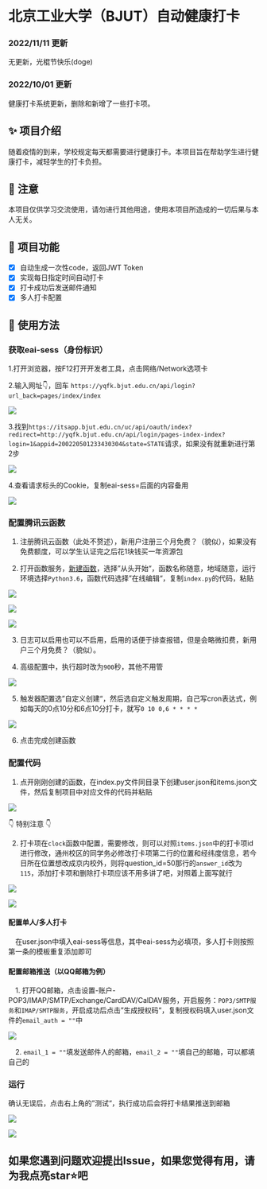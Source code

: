 # 北京工业大学（BJUT）自动健康打卡

### 2022/11/11 更新
无更新，光棍节快乐(doge)
### 2022/10/01 更新
健康打卡系统更新，删除和新增了一些打卡项。

## ✨ 项目介绍
随着疫情的到来，学校规定每天都需要进行健康打卡。本项目旨在帮助学生进行健康打卡，减轻学生的打卡负担。
## 📢 注意
本项目仅供学习交流使用，请勿进行其他用途，使用本项目所造成的一切后果与本人无关。
## 🎄 项目功能

* [x] 自动生成一次性code，返回JWT Token
* [x] 实现每日指定时间自动打卡
* [x] 打卡成功后发送邮件通知
* [x] 多人打卡配置

## 🔔 使用方法
### 获取eai-sess（身份标识）
1.打开浏览器，按F12打开开发者工具，点击网络/Network选项卡

2.输入网址👇，回车
`https://yqfk.bjut.edu.cn/api/login?url_back=pages/index/index`

![](https://zwhy-1310134253.cos.ap-beijing.myqcloud.com/clock1.jpg)

3.找到`https://itsapp.bjut.edu.cn/uc/api/oauth/index?redirect=http://yqfk.bjut.edu.cn/api/login/pages-index-index?login=1&appid=200220501233430304&state=STATE`请求，如果没有就重新进行第2步

![](https://zwhy-1310134253.cos.ap-beijing.myqcloud.com/clock2.jpg)

4.查看请求标头的Cookie，复制eai-sess=后面的内容备用

![](https://zwhy-1310134253.cos.ap-beijing.myqcloud.com/clock3.jpg)

### 配置腾讯云函数

1. 注册腾讯云函数（此处不赘述），新用户注册三个月免费？（貌似），如果没有免费额度，可以学生认证完之后花1块钱买一年资源包

2. 打开函数服务，[新建函数](https://console.cloud.tencent.com/scf/list-create?rid=1&ns=default&createType=empty)，选择”从头开始“，函数名称随意，地域随意，运行环境选择`Python3.6`，函数代码选择”在线编辑“，复制`index.py`的代码，粘贴

![](https://zwhy-1310134253.cos.ap-beijing.myqcloud.com/clock4.jpg)

![](https://zwhy-1310134253.cos.ap-beijing.myqcloud.com/clock5.jpg)

![](https://zwhy-1310134253.cos.ap-beijing.myqcloud.com/clock6_1.jpg)

3. 日志可以启用也可以不启用，启用的话便于排查报错，但是会略微扣费，新用户三个月免费？（貌似）。

4. 高级配置中，执行超时改为`900`秒，其他不用管

![](https://zwhy-1310134253.cos.ap-beijing.myqcloud.com/clock7.jpg)

5. 触发器配置选”自定义创建“，然后选自定义触发周期，自己写cron表达式，例如每天的0点10分和6点10分打卡，就写`0 10 0,6 * * * *`

![](https://zwhy-1310134253.cos.ap-beijing.myqcloud.com/clock8.jpg)

6. 点击完成创建函数

### 配置代码

1. 点开刚刚创建的函数，在index.py文件同目录下创建user.json和items.json文件，然后复制项目中对应文件的代码并粘贴

![](https://zwhy-1310134253.cos.ap-beijing.myqcloud.com/clock9.jpg)

👇 特别注意 👇

2. 打卡项在`clock`函数中配置，需要修改，则可以对照`items.json`中的打卡项id进行修改，通州校区的同学务必修改打卡项第二行的位置和经纬度信息，若今日所在位置想改成京内校外，则将question_id=50那行的`answer_id`改为`115`，添加打卡项和删除打卡项应该不用多讲了吧，对照着上面写就行

![](https://zwhy-1310134253.cos.ap-beijing.myqcloud.com/clock10.jpg)

![](https://zwhy-1310134253.cos.ap-beijing.myqcloud.com/clock11.jpg)

#### 配置单人/多人打卡
 
　在user.json中填入eai-sess等信息，其中eai-sess为必填项，多人打卡则按照第一条的模板重复添加即可

#### 配置邮箱推送（以QQ邮箱为例）

　1. 打开QQ邮箱，点击设置-账户-POP3/IMAP/SMTP/Exchange/CardDAV/CalDAV服务，开启服务：`POP3/SMTP服务`和`IMAP/SMTP服务`，开启成功后点击”生成授权码“，复制授权码填入user.json文件的`email_auth = ""`中
 
![](https://zwhy-1310134253.cos.ap-beijing.myqcloud.com/clock12.jpg)

　2. `email_1 = ""`填发送邮件人的邮箱，`email_2 = ""`填自己的邮箱，可以都填自己的

### 运行

确认无误后，点击右上角的”测试“，执行成功后会将打卡结果推送到邮箱

![](https://zwhy-1310134253.cos.ap-beijing.myqcloud.com/clock13.jpg)

![](https://zwhy-1310134253.cos.ap-beijing.myqcloud.com/clock14.jpg)

## 如果您遇到问题欢迎提出Issue，如果您觉得有用，请为我点亮star⭐吧

